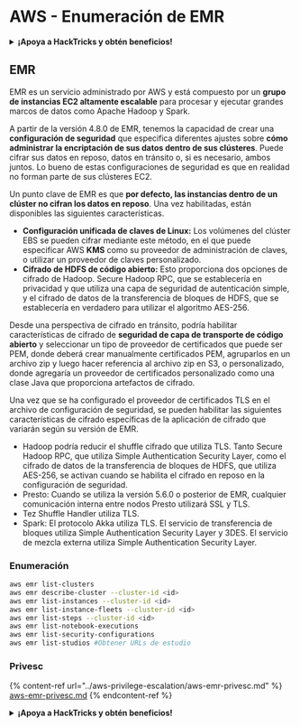 # AWS - Enumeración de EMR

<details>

<summary><strong>¡Apoya a HackTricks y obtén beneficios!</strong></summary>

* Si quieres ver a tu **empresa anunciada en HackTricks** o si quieres acceder a la **última versión de PEASS o descargar HackTricks en PDF** ¡Consulta los [**PLANES DE SUSCRIPCIÓN**](https://github.com/sponsors/carlospolop)!
* Obtén el [**oficial PEASS & HackTricks swag**](https://peass.creator-spring.com)
* Descubre [**The PEASS Family**](https://opensea.io/collection/the-peass-family), nuestra colección de exclusivos [**NFTs**](https://opensea.io/collection/the-peass-family)
* **Únete al** 💬 [**grupo de Discord**](https://discord.gg/hRep4RUj7f) o al [**grupo de telegram**](https://t.me/peass) o **sígueme** en **Twitter** 🐦 [**@carlospolopm**](https://twitter.com/carlospolopm).
* **Comparte tus trucos de hacking enviando PR a los repositorios de GitHub de** [**HackTricks**](https://github.com/carlospolop/hacktricks) y [**HackTricks Cloud**](https://github.com/carlospolop/hacktricks-cloud).

</details>

## EMR

EMR es un servicio administrado por AWS y está compuesto por un **grupo de instancias EC2 altamente escalable** para procesar y ejecutar grandes marcos de datos como Apache Hadoop y Spark.

A partir de la versión 4.8.0 de EMR, tenemos la capacidad de crear una **configuración de seguridad** que especifica diferentes ajustes sobre **cómo administrar la encriptación de sus datos dentro de sus clústeres**. Puede cifrar sus datos en reposo, datos en tránsito o, si es necesario, ambos juntos. Lo bueno de estas configuraciones de seguridad es que en realidad no forman parte de sus clústeres EC2.

Un punto clave de EMR es que **por defecto, las instancias dentro de un clúster no cifran los datos en reposo**. Una vez habilitadas, están disponibles las siguientes características.

* **Configuración unificada de claves de Linux:** Los volúmenes del clúster EBS se pueden cifrar mediante este método, en el que puede especificar AWS **KMS** como su proveedor de administración de claves, o utilizar un proveedor de claves personalizado.
* **Cifrado de HDFS de código abierto:** Esto proporciona dos opciones de cifrado de Hadoop. Secure Hadoop RPC, que se establecería en privacidad y que utiliza una capa de seguridad de autenticación simple, y el cifrado de datos de la transferencia de bloques de HDFS, que se establecería en verdadero para utilizar el algoritmo AES-256.

Desde una perspectiva de cifrado en tránsito, podría habilitar características de cifrado de **seguridad de capa de transporte de código abierto** y seleccionar un tipo de proveedor de certificados que puede ser PEM, donde deberá crear manualmente certificados PEM, agruparlos en un archivo zip y luego hacer referencia al archivo zip en S3, o personalizado, donde agregaría un proveedor de certificados personalizado como una clase Java que proporciona artefactos de cifrado.

Una vez que se ha configurado el proveedor de certificados TLS en el archivo de configuración de seguridad, se pueden habilitar las siguientes características de cifrado específicas de la aplicación de cifrado que variarán según su versión de EMR.

* Hadoop podría reducir el shuffle cifrado que utiliza TLS. Tanto Secure Hadoop RPC, que utiliza Simple Authentication Security Layer, como el cifrado de datos de la transferencia de bloques de HDFS, que utiliza AES-256, se activan cuando se habilita el cifrado en reposo en la configuración de seguridad.
* Presto: Cuando se utiliza la versión 5.6.0 o posterior de EMR, cualquier comunicación interna entre nodos Presto utilizará SSL y TLS.
* Tez Shuffle Handler utiliza TLS.
* Spark: El protocolo Akka utiliza TLS. El servicio de transferencia de bloques utiliza Simple Authentication Security Layer y 3DES. El servicio de mezcla externa utiliza Simple Authentication Security Layer.

### Enumeración

```bash
aws emr list-clusters
aws emr describe-cluster --cluster-id <id>
aws emr list-instances --cluster-id <id>
aws emr list-instance-fleets --cluster-id <id>
aws emr list-steps --cluster-id <id>
aws emr list-notebook-executions
aws emr list-security-configurations
aws emr list-studios #Obtener URLs de estudio
```

### Privesc

{% content-ref url="../aws-privilege-escalation/aws-emr-privesc.md" %}
[aws-emr-privesc.md](../aws-privilege-escalation/aws-emr-privesc.md)
{% endcontent-ref %}

<details>

<summary><strong>¡Apoya a HackTricks y obtén beneficios!</strong></summary>

* Si quieres ver a tu **empresa anunciada en HackTricks** o si quieres acceder a la **última versión de PEASS o descargar HackTricks en PDF** ¡Consulta los [**PLANES DE SUSCRIPCIÓN**](https://github.com/sponsors/carlospolop)!
* Obtén el [**oficial PEASS & HackTricks swag**](https://peass.creator-spring.com)
* Descubre [**The PEASS Family**](https://opensea.io/collection/the-peass-family), nuestra colección de exclusivos [**NFTs**](https://opensea.io/collection/the-peass-family)
* **Únete al** 💬 [**grupo de Discord**](https://discord.gg/hRep4RUj7f) o al [**grupo de telegram**](https://t.me/peass) o **sígueme** en **Twitter** 🐦 [**@carlospolopm**](https://twitter.com/carlospolopm).
* **Comparte tus trucos de hacking enviando PR a los repositorios de GitHub de** [**HackTricks**](https://github.com/carlospolop/hacktricks) y [**HackTricks Cloud**](https://github.com/carlospolop/hacktricks-cloud).

</details>